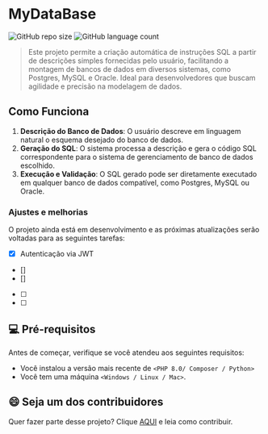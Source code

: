 # MyDataBase

![GitHub repo size](https://img.shields.io/github/repo-size/srpavani/MyDataBase?style=for-the-badge)
![GitHub language count](https://img.shields.io/github/languages/count/srpavani/MyDataBase?style=for-the-badge)


> Este projeto permite a criação automática de instruções SQL a partir de descrições simples fornecidas pelo usuário, facilitando a montagem de bancos de dados em diversos sistemas, como Postgres, MySQL e Oracle. Ideal para desenvolvedores que buscam agilidade e precisão na modelagem de dados.

## Como Funciona

1. **Descrição do Banco de Dados**: O usuário descreve em linguagem natural o esquema desejado do banco de dados.
2. **Geração do SQL**: O sistema processa a descrição e gera o código SQL correspondente para o sistema de gerenciamento de banco de dados escolhido.
3. **Execução e Validação**: O SQL gerado pode ser diretamente executado em qualquer banco de dados compatível, como Postgres, MySQL ou Oracle.

### Ajustes e melhorias

O projeto ainda está em desenvolvimento e as próximas atualizações serão voltadas para as seguintes tarefas:

- [x] Autenticação via JWT
- [] 
- [] 
- [ ] 
- [ ]

## 💻 Pré-requisitos

Antes de começar, verifique se você atendeu aos seguintes requisitos:

- Você instalou a versão mais recente de `<PHP 8.0/ Composer / Python>`
- Você tem uma máquina `<Windows / Linux / Mac>`. 

## 😄 Seja um dos contribuidores

Quer fazer parte desse projeto? Clique [AQUI](CONTRIBUTING.md) e leia como contribuir.

